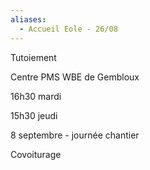 ```yaml
---
aliases:
  - Accueil Eole - 26/08
---
```



Tutoiement 

Centre PMS WBE de Gembloux


16h30 mardi

15h30 jeudi

8 septembre - journée chantier 




Covoiturage 


